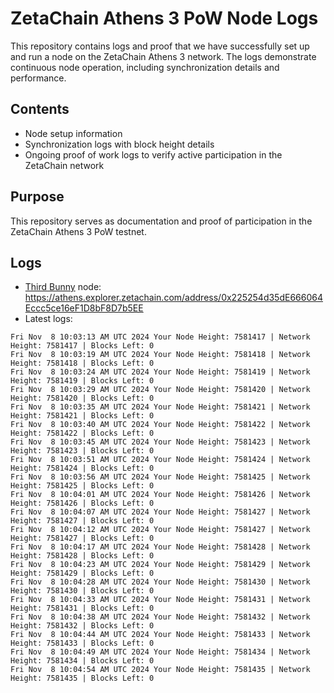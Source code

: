 # ZetaChain Athens 3 PoW Node Logs
This repository contains logs and proof that we have successfully set up and run a node on the ZetaChain Athens 3 network. The logs demonstrate continuous node operation, including synchronization details and performance.

## Contents
- Node setup information
- Synchronization logs with block height details
- Ongoing proof of work logs to verify active participation in the ZetaChain network

## Purpose
This repository serves as documentation and proof of participation in the ZetaChain Athens 3 PoW testnet.

## Logs

- [Third Bunny](https://thirdbunny.xyz/) node: https://athens.explorer.zetachain.com/address/0x225254d35dE666064Eccc5ce16eF1D8bF8D7b5EE
- Latest logs:
```
Fri Nov  8 10:03:13 AM UTC 2024 Your Node Height: 7581417 | Network Height: 7581417 | Blocks Left: 0
Fri Nov  8 10:03:19 AM UTC 2024 Your Node Height: 7581418 | Network Height: 7581418 | Blocks Left: 0
Fri Nov  8 10:03:24 AM UTC 2024 Your Node Height: 7581419 | Network Height: 7581419 | Blocks Left: 0
Fri Nov  8 10:03:29 AM UTC 2024 Your Node Height: 7581420 | Network Height: 7581420 | Blocks Left: 0
Fri Nov  8 10:03:35 AM UTC 2024 Your Node Height: 7581421 | Network Height: 7581421 | Blocks Left: 0
Fri Nov  8 10:03:40 AM UTC 2024 Your Node Height: 7581422 | Network Height: 7581422 | Blocks Left: 0
Fri Nov  8 10:03:45 AM UTC 2024 Your Node Height: 7581423 | Network Height: 7581423 | Blocks Left: 0
Fri Nov  8 10:03:51 AM UTC 2024 Your Node Height: 7581424 | Network Height: 7581424 | Blocks Left: 0
Fri Nov  8 10:03:56 AM UTC 2024 Your Node Height: 7581425 | Network Height: 7581425 | Blocks Left: 0
Fri Nov  8 10:04:01 AM UTC 2024 Your Node Height: 7581426 | Network Height: 7581426 | Blocks Left: 0
Fri Nov  8 10:04:07 AM UTC 2024 Your Node Height: 7581427 | Network Height: 7581427 | Blocks Left: 0
Fri Nov  8 10:04:12 AM UTC 2024 Your Node Height: 7581427 | Network Height: 7581427 | Blocks Left: 0
Fri Nov  8 10:04:17 AM UTC 2024 Your Node Height: 7581428 | Network Height: 7581428 | Blocks Left: 0
Fri Nov  8 10:04:23 AM UTC 2024 Your Node Height: 7581429 | Network Height: 7581429 | Blocks Left: 0
Fri Nov  8 10:04:28 AM UTC 2024 Your Node Height: 7581430 | Network Height: 7581430 | Blocks Left: 0
Fri Nov  8 10:04:33 AM UTC 2024 Your Node Height: 7581431 | Network Height: 7581431 | Blocks Left: 0
Fri Nov  8 10:04:38 AM UTC 2024 Your Node Height: 7581432 | Network Height: 7581432 | Blocks Left: 0
Fri Nov  8 10:04:44 AM UTC 2024 Your Node Height: 7581433 | Network Height: 7581433 | Blocks Left: 0
Fri Nov  8 10:04:49 AM UTC 2024 Your Node Height: 7581434 | Network Height: 7581434 | Blocks Left: 0
Fri Nov  8 10:04:54 AM UTC 2024 Your Node Height: 7581435 | Network Height: 7581435 | Blocks Left: 0
```
